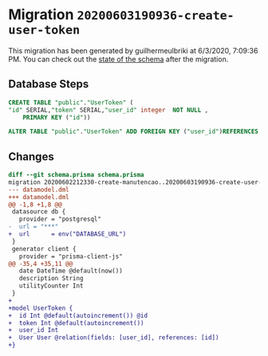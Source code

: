 # Migration `20200603190936-create-user-token`

This migration has been generated by guilhermeulbriki at 6/3/2020, 7:09:36 PM.
You can check out the [state of the schema](./schema.prisma) after the migration.

## Database Steps

```sql
CREATE TABLE "public"."UserToken" (
"id" SERIAL,"token" SERIAL,"user_id" integer  NOT NULL ,
    PRIMARY KEY ("id"))

ALTER TABLE "public"."UserToken" ADD FOREIGN KEY ("user_id")REFERENCES "public"."User"("id") ON DELETE CASCADE  ON UPDATE CASCADE
```

## Changes

```diff
diff --git schema.prisma schema.prisma
migration 20200602212330-create-manutencao..20200603190936-create-user-token
--- datamodel.dml
+++ datamodel.dml
@@ -1,8 +1,8 @@
 datasource db {
   provider = "postgresql"
-  url = "***"
+  url      = env("DATABASE_URL")
 }
 generator client {
   provider = "prisma-client-js"
@@ -35,4 +35,11 @@
   date DateTime @default(now())
   description String
   utilityCounter Int
 }
+
+model UserToken {
+  id Int @default(autoincrement()) @id
+  token Int @default(autoincrement())
+  user_id Int
+  User User @relation(fields: [user_id], references: [id])
+}
```


